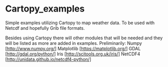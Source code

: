 # Cartopy_examples
Simple examples utilizing Cartopy to map weather data. To be used with Netcdf and hopefully Grib file formats.

Besides using Cartopy there will other modules that will be needed and they will be listed as more are added in examples. 
Preliminarily:
Numpy [http://www.numpy.org/]
Matplotlib [https://matplotlib.org/]
GDAL [http://gdal.org/python/]
Iris [http://scitools.org.uk/iris/]
NetCDF4 [http://unidata.github.io/netcdf4-python/]

